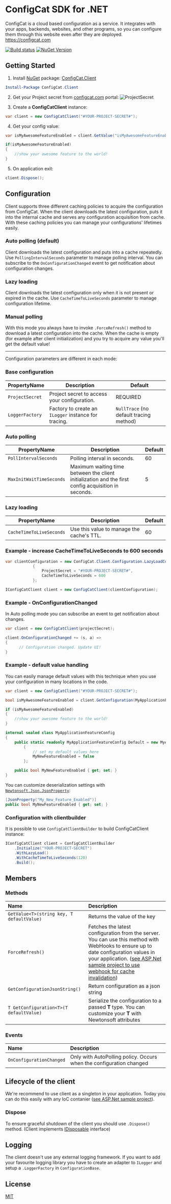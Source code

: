 # ConfigCat SDK for .NET
ConfigCat is a cloud based configuration as a service. It integrates with your apps, backends, websites, and other programs, so you can configure them through this website even after they are deployed.
https://configcat.com  

[![Build status](https://ci.appveyor.com/api/projects/status/3kygp783vc2uv9xr?svg=true)](https://ci.appveyor.com/project/ConfigCat/net-sdk) [![NuGet Version](https://buildstats.info/nuget/ConfigCat.Client)](https://www.nuget.org/packages/ConfigCat.Client/)
## Getting Started

 1. Install [NuGet](http://docs.nuget.org/docs/start-here/using-the-package-manager-console) package: [ConfigCat.Client](https://www.nuget.org/packages/ConfigCat.Client)
 ```PowerShell
 Install-Package ConfigCat.Client
 ```
 2. Get your Project secret from [configcat.com](https://configcat.com) portal:
![ProjectSecret](https://raw.githubusercontent.com/ConfigCat/.net-sdk/master/media/readme02.png  "ProjectSecret")

 3. Create a **ConfigCatClient** instance:
```c#
var client = new ConfigCatClient("#YOUR-PROJECT-SECRET#");
```
 4. Get your config value:
```c#
var isMyAwesomeFeatureEnabled = client.GetValue("isMyAwesomeFeatureEnabled", false);

if(isMyAwesomeFeatureEnabled)
{
    //show your awesome feature to the world!
}
```
5. On application exit:
``` c#
client.Dispose();
```

## Configuration
Client supports three different caching policies to acquire the configuration from ConfigCat. When the client downloads the latest configuration, puts it into the internal cache and serves any configuration acquisition from cache. With these caching policies you can manage your configurations' lifetimes easily.

### Auto polling (default)
Client downloads the latest configuration and puts into a cache repeatedly. Use ```PollingIntervalSeconds``` parameter to manage polling interval.
You can subscribe to the ```OnConfigurationChanged``` event to get notification about configuration changes. 

### Lazy loading
Client downloads the latest configuration only when it is not present or expired in the cache. Use ```CacheTimeToLiveSeconds``` parameter to manage configuration lifetime.

### Manual polling
With this mode you always have to invoke ```.ForceRefresh()``` method to download a latest configuration into the cache. When the cache is empty (for example after client initialization) and you try to acquire any value you'll get the default value!

---

Configuration parameters are different in each mode:
### Base configuration
| PropertyName        | Description           | Default  |
| --- | --- | --- |
| ```ProjectSecret```      | Project secret to access your configuration.  | REQUIRED |
| ```LoggerFactory``` | Factory to create an `ILogger` instance for tracing.        | `NullTrace` (no default tracing method) | 
### Auto polling
| PropertyName        | Description           | Default  |
| --- | --- | --- |
| ```PollIntervalSeconds ```      | Polling interval in seconds.|   60 | 
| ```MaxInitWaitTimeSeconds```      | Maximum waiting time between the client initialization and the first config acquisition in seconds.|   5 |
### Lazy loading
| PropertyName        | Description           | Default  |
| --- | --- | --- | 
| ```CacheTimeToLiveSeconds```      | Use this value to manage the cache's TTL. |   60 |

### Example - increase CacheTimeToLiveSeconds to 600 seconds
``` c#
var clientConfiguration = new ConfigCat.Client.Configuration.LazyLoadConfiguration
            {
                ProjectSecret = "#YOUR-PROJECT-SECRET#",
                CacheTimeToLiveSeconds = 600
            };

IConfigCatClient client = new ConfigCatClient(clientConfiguration);
```
### Example - OnConfigurationChanged 
In Auto polling mode you can subscribe an event to get notification about changes.
``` c#
var client = new ConfigCatClient(projectSecret);

client.OnConfigurationChanged += (s, a) => 
{
	  // Configuration changed. Update UI!
}
```
### Example - default value handling
You can easily manage default values with this technique when you use your configuration in many locations in the code.
``` c#
var client = new ConfigCatClient("#YOUR-PROJECT-SECRET#");

bool isMyAwesomeFeatureEnabled = client.GetConfiguration(MyApplicationFeatureConfig.Default).MyNewFeatureEnabled;

if (isMyAwesomeFeatureEnabled)
{
	//show your awesome feature to the world!
}

internal sealed class MyApplicationFeatureConfig
{
	public static readonly MyApplicationFeatureConfig Default = new MyApplicationFeatureConfig
		{
			// set my default values here
			MyNewFeatureEnabled = false
		};

	public bool MyNewFeatureEnabled { get; set; }
}
```
You can customize deserialization settings with [```Newtonsoft.Json.JsonProperty```](https://www.newtonsoft.com/json/help/html/JsonPropertyName.htm):
``` c#
[JsonProperty("My_New_Feature_Enabled")]
public bool MyNewFeatureEnabled { get; set; }
```
### Configuration with clientbuilder
It is possible to use ```ConfigCatClientBuilder``` to build ConfigCatClient instance:

``` c#
IConfigCatClient client = ConfigCatClientBuilder
	.Initialize("YOUR-PROJECT-SECRET")
	.WithLazyLoad()
	.WithCacheTimeToLiveSeconds(120)
	.Build();
```

## Members
### Methods
| Name        | Description           |
| :------- | :--- |
| ``` GetValue<T>(string key, T defaultValue) ``` | Returns the value of the key |
| ``` ForceRefresh() ``` | Fetches the latest configuration from the server. You can use this method with WebHooks to ensure up to date configuration values in your application. ([see ASP.Net sample project to use webhook for cache invalidation](https://github.com/ConfigCat/.net-sdk/blob/master/samples/ASP.NETCore/WebApplication/Controllers/BackdoorController.cs)) |
| ``` GetConfigurationJsonString() ``` | Return configuration as a json string |
| ``` T GetConfiguration<T>(T defaultValue) ``` | Serialize the configuration to a passed **T** type. You can customize your **T** with Newtonsoft attributes |
### Events
| Name        | Description           |
| :------- | :--- |
| ``` OnConfigurationChanged ``` | Only with AutoPolling policy. Occurs when the configuration changed |


## Lifecycle of the client
We're recommend to use client as a singleton in your application. Today you can do this easily with any IoC contanier ([see ASP.Net sample project](https://github.com/ConfigCat/.net-sdk/blob/master/samples/ASP.NETCore/WebApplication/Startup.cs#L25)).
### Dispose
To ensure graceful shutdown of the client you should use ```.Dispose()``` method. (Client implements [IDisposable](https://msdn.microsoft.com/en-us/library/system.idisposable(v=vs.110).aspx) interface)
 
## Logging
The client doesn't use any external logging framework. If you want to add your favourite logging library you have to create an adapter to ```ILogger``` and setup a ```.LoggerFactory``` in ```ConfigurationBase```.

## License
[MIT](https://raw.githubusercontent.com/ConfigCat/.net-sdk/master/LICENSE)

